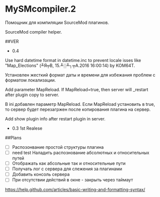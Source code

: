# MySMcompiler.2

Помощник для компиляции SourceMod плагинов.

SourceMod compiler helper.

##VER
 
* 0.4

Use hard datetime format in datetime.inc to prevent locale isses  like "Map_Elections" (╨Я╤В, 15.╨░╨┐╤А.2016 16:00:14) by KOM64T.

Установлен жесткий формат даты и времени для избежания проблем с форматом локализации.

Add parameter MapReload. If MapReload=true, then server will _restart after plugin copy to server. 

В ini добавлен параметр MapReload. Если MapReload установить в true, то сервер будет перезагржен после копирования плагина на сервер.  

Add show plugin info after restart plugin in server.

 * 0.3 1st Realese


##Plans

- [ ] Распозонвание простой структуры плагина
- [ ] need test  Наладить распознование абсолютных и относительных путей 
- [ ] Отображать как абсольные так и относительные пути
- [ ] Получать лог с сервера для слежения за плагинами 
- [ ] Добавить консоль сервера
- [ ] При отсутствии действий в окне - закрыть через таймаут
 
https://help.github.com/articles/basic-writing-and-formatting-syntax/
